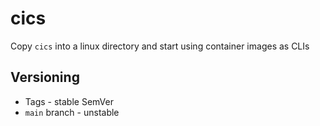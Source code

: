 # cics

Copy `cics` into a linux directory and start using container images as CLIs

## Versioning

- Tags - stable SemVer
- `main` branch - unstable
